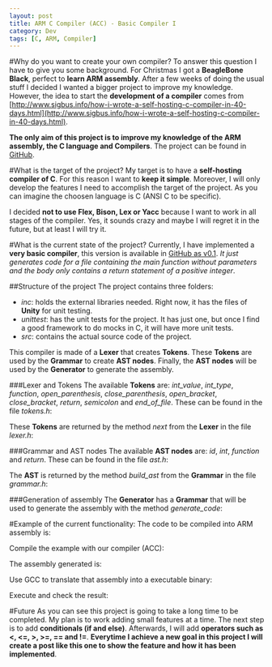 ```yaml
---
layout: post
title: ARM C Compiler (ACC) - Basic Compiler I 
category: Dev
tags: [C, ARM, Compiler]
---
```


#Why do you want to create your own compiler?
To answer this question I have to give you some background. For Christmas I got a **BeagleBone Black**, perfect to **learn ARM assembly**. After a few weeks of doing the usual stuff I decided I wanted a bigger project to improve my knowledge. However, the idea to start the **development of a compiler** comes from [http://www.sigbus.info/how-i-wrote-a-self-hosting-c-compiler-in-40-days.html](http://www.sigbus.info/how-i-wrote-a-self-hosting-c-compiler-in-40-days.html).

**The only aim of this project is to improve my knowledge of the ARM assembly, the C language and Compilers**. The project can be found in [GitHub](https://github.com/maitesin/acc).

#What is the target of the project?
My target is to have a **self-hosting compiler of C**. For this reason I want to **keep it simple**. Moreover, I will only develop the features I need to accomplish the target of the project. As you can imagine the choosen language is C (ANSI C to be specific).

I decided **not to use Flex, Bison, Lex or Yacc** because I want to work in all stages of the compiler. Yes, it sounds crazy and maybe I will regret it in the future, but at least I will try it.

#What is the current state of the project?
Currently, I have implemented a **very basic compiler**, this version is available in [GitHub as v0.1](https://github.com/maitesin/acc/tree/v0.1). *It just generates code for a file containing the main function without parameters and the body only contains a return statement of a positive integer*.

##Structure of the project
The project contains three folders:

* *inc*: holds the external libraries needed. Right now, it has the files of **Unity** for unit testing.
* *unittest*: has the unit tests for the project. It has just one, but once I find a good framework to do mocks in C, it will have more unit tests.
* *src*: contains the actual source code of the project.

This compiler is made of a **Lexer** that creates **Tokens**. These **Tokens** are used by the **Grammar** to create **AST nodes**. Finally, the **AST nodes** will be used by the **Generator** to generate the assembly.

###Lexer and Tokens
The available **Tokens** are: *int_value*, *int_type*, *function*, *open_parenthesis*, *close_parenthesis*, *open_bracket*, *close_bracket*, *return*, *semicolon* and *end_of_file*. These can be found in the file *tokens.h*:
<script src="https://gist.github.com/maitesin/6283d08c5e7694ab2b50.js"></script>
These **Tokens** are returned by the method *next* from the **Lexer** in the file *lexer.h*:
<script src="https://gist.github.com/maitesin/f6676ea0ad3ca78da248.js"></script>

###Grammar and AST nodes
The available **AST nodes** are: *id*, *int*, *function* and *return*. These can be found in the file *ast.h*:
<script src="https://gist.github.com/maitesin/9b2260be200671f2accd.js"></script>
The **AST** is returned by the method *build_ast* from the **Grammar** in the file *grammar.h*:
<script src="https://gist.github.com/maitesin/ce3c7befe3c129421263.js"></script>

###Generation of assembly
The **Generator** has a **Grammar** that will be used to generate the assembly with the method *generate_code*:
<script src="https://gist.github.com/maitesin/9c78f8c245a314e1eb59.js"></script>

#Example of the current functionality:
The code to be compiled into ARM assembly is:
<script src="https://gist.github.com/maitesin/b51632d6301aeff40a49.js"></script>
Compile the example with our compiler (ACC):
<script src="https://gist.github.com/maitesin/4f457fbfb6e5d49b8725.js"></script>
The assembly generated is:
<script src="https://gist.github.com/maitesin/dd13d3b06fcc75105123.js"></script>
Use GCC to translate that assembly into a executable binary:
<script src="https://gist.github.com/maitesin/00956faf80a4c99d1840.js"></script>
Execute and check the result:
<script src="https://gist.github.com/maitesin/561abfc3e2e78778362a.js"></script>

#Future
As you can see this project is going to take a long time to be completed. My plan is to work adding small features at a time. The next step is to add **conditionals (if and else)**. Afterwards, I will add **operators such as <, <=, >, >=, == and !=**. **Everytime I achieve a new goal in this project I will create a post like this one to show the feature and how it has been implemented**. 
